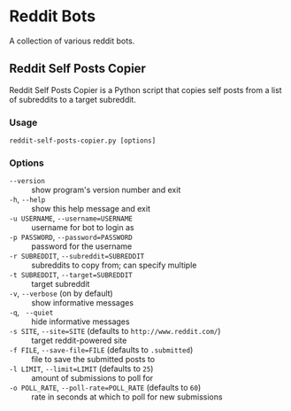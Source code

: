 Reddit Bots
===========

A collection of various reddit bots.


Reddit Self Posts Copier
------------------------

Reddit Self Posts Copier is a Python script that copies self posts from a list of
subreddits to a target subreddit.

### Usage

    reddit-self-posts-copier.py [options]


### Options

<dl>
  <dt><code>--version</code></dt>
  <dd>show program's version number and exit</dd>
  
  <dt><code>-h</code>, <code>--help</code></dt>
  <dd>show this help message and exit</dd>
  
  <dt><code>-u USERNAME</code>, <code>--username=USERNAME</code></dt>
  <dd>username for bot to login as</dd>
  
  <dt><code>-p PASSWORD</code>, <code>--password=PASSWORD</code></dt>
  <dd>password for the username</dd>
  
  <dt><code>-r SUBREDDIT</code>, <code>--subreddit=SUBREDDIT</code></dt>
  <dd>subreddits to copy from; can specify multiple</dd>
  
  <dt><code>-t SUBREDDIT</code>, <code>--target=SUBREDDIT</code></dd>
  <dd>target subreddit</dd>
  
  <dt><code>-v</code>, <code>--verbose</code> (on by default)</dt>
  <dd>show informative messages</dt>

  <dt><code>-q</code>, <code> --quiet</code></dt>
  <dd>hide informative messages</dd>
  
  <dt><code>-s SITE</code>, <code>--site=SITE</code> (defaults to <code>http://www.reddit.com/</code>)</dt>
  <dd>target reddit-powered site</dd>
  
  <dt><code>-f FILE</code>, <code>--save-file=FILE</code> (defaults to <code>.submitted</code>)</dt>
  <dd>file to save the submitted posts to</dd>
  
  <dt><code>-l LIMIT</code>, <code>--limit=LIMIT</code> (defaults to <code>25</code>)</dt>
  <dd>amount of submissions to poll for</dd>
  
  <dt><code>-o POLL_RATE</code>, <code>--poll-rate=POLL_RATE</code> (defaults to <code>60</code>)</dt>
  <dd>rate in seconds at which to poll for new submissions</dd>
</dl>

